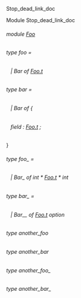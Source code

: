 Stop_dead_link_doc

Module Stop_dead_link_doc

<a id="module-Foo"></a>

###### module [Foo](Stop_dead_link_doc.Foo.md)

<a id="type-foo"></a>

###### type foo =

<a id="type-foo.Bar"></a>

######    | Bar of [Foo.t](Stop_dead_link_doc.Foo.md#type-t)

<a id="type-bar"></a>

###### type bar =

<a id="type-bar.Bar"></a>

######    | Bar of {

<a id="type-bar.field"></a>

######    field : [Foo.t](Stop_dead_link_doc.Foo.md#type-t) ;

}

<a id="type-foo_"></a>

###### type foo_ =

<a id="type-foo_.Bar_"></a>

######    | Bar_ of int * [Foo.t](Stop_dead_link_doc.Foo.md#type-t) * int

<a id="type-bar_"></a>

###### type bar_ =

<a id="type-bar_.Bar__"></a>

######    | Bar__ of [Foo.t](Stop_dead_link_doc.Foo.md#type-t) option

<a id="type-another_foo"></a>

###### type another_foo

<a id="type-another_bar"></a>

###### type another_bar

<a id="type-another_foo_"></a>

###### type another_foo_

<a id="type-another_bar_"></a>

###### type another_bar_
